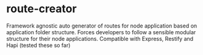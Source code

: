 # route-creator
Framework agnostic auto generator of routes for node application based on application folder structure. Forces developers to follow a sensible modular structure for their node applications. Compatible with Express, Restify and Hapi (tested these so far)
